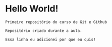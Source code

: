 # Hello World!
    Primeiro repositório do curso de Git e Github

    Repositório criado durante a aula.
 
    Essa linha eu adicionei por que eu quis!
